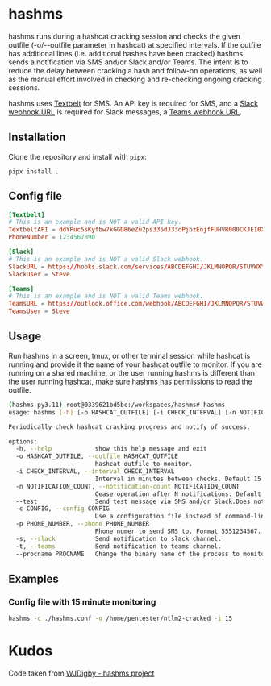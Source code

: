 # hashms

hashms runs during a hashcat cracking session and checks the given outfile (-o/--outfile parameter in hashcat) at specified intervals. If the outfile has additional lines (i.e. additional hashes have been cracked) hashms sends a notification via SMS and/or Slack and/or Teams. The intent is to reduce the delay between cracking a hash and follow-on operations, as well as the manual effort involved in checking and re-checking ongoing cracking sessions.

hashms uses [Textbelt](https://textbelt.com/) for SMS. An API key is required for SMS, and a [Slack webhook URL](https://api.slack.com/incoming-webhooks) is required for Slack messages, a 
[Teams webhook URL](https://learn.microsoft.com/en-us/microsoftteams/platform/webhooks-and-connectors/how-to/add-incoming-webhook?tabs=newteams%2Cdotnet).

## Installation

Clone the repository and install with `pipx`:
```
pipx install .
```

## Config file
```conf
[Textbelt]
# This is an example and is NOT a valid API key.
TextbeltAPI = ddYPuc5sKyfbw7kGGD86eZu2ps336dJ33oPjbzEnjfFUHVR000CKJEI0XmpHGN22fg
PhoneNumber = 1234567890

[Slack]
# This is an example and is NOT a valid Slack webhook.
SlackURL = https://hooks.slack.com/services/ABCDEFGHI/JKLMNOPQR/STUVWXYZ1234567890ABCDEF
SlackUser = Steve                     

[Teams]
# This is an example and is NOT a valid Teams webhook.
TeamsURL = https://outlook.office.com/webhook/ABCDEFGHI/JKLMNOPQR/STUVWXYZ1234567890ABCDEF
TeamsUser = Steve
```

## Usage

Run hashms in a screen, tmux, or other terminal session while hashcat is running and provide it the name of your hashcat outfile to monitor. If you are running on a shared machine, or the user running hashms is different than the user running hashcat, make sure hashms has permissions to read the outfile. 

```bash
(hashms-py3.11) root@0339621bd5bc:/workspaces/hashms# hashms 
usage: hashms [-h] [-o HASHCAT_OUTFILE] [-i CHECK_INTERVAL] [-n NOTIFICATION_COUNT] [--test] [-c CONFIG] [-p PHONE_NUMBER] [-s] [-t] [--procname PROCNAME]

Periodically check hashcat cracking progress and notify of success.

options:
  -h, --help            show this help message and exit
  -o HASHCAT_OUTFILE, --outfile HASHCAT_OUTFILE
                        hashcat outfile to monitor.
  -i CHECK_INTERVAL, --interval CHECK_INTERVAL
                        Interval in minutes between checks. Default 15.
  -n NOTIFICATION_COUNT, --notification-count NOTIFICATION_COUNT
                        Cease operation after N notifications. Default 5.
  --test                Send test message via SMS and/or Slack.Does not count against notifications.
  -c CONFIG, --config CONFIG
                        Use a configuration file instead of command-line arguments.
  -p PHONE_NUMBER, --phone PHONE_NUMBER
                        Phone numer to send SMS to. Format 5551234567.
  -s, --slack           Send notification to slack channel.
  -t, --teams           Send notification to teams channel.
  --procname PROCNAME   Change the binary name of the process to monitor. Default is "hashcat".
```

## Examples
### Config file with 15 minute monitoring
```bash
hashms -c ./hashms.conf -o /home/pentester/ntlm2-cracked -i 15
```

# Kudos
Code taken from [WJDigby - hashms project](https://github.com/WJDigby/hashms)